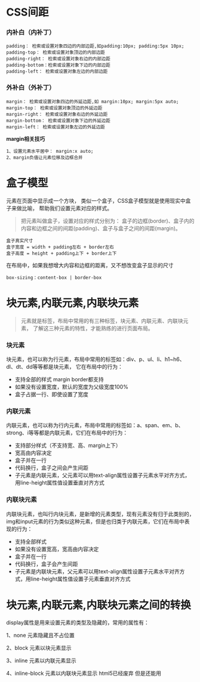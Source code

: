 # CSS间距

### 内补白（内补丁）
```
padding： 检索或设置对象四边的内部边距,如padding:10px; padding:5px 10px;
padding-top： 检索或设置对象顶边的内部边距
padding-right： 检索或设置对象右边的内部边距
padding-bottom：检索或设置对象下边的内部边距
padding-left： 检索或设置对象左边的内部边距
```

### 外补白（外补丁）
```
margin： 检索或设置对象四边的外延边距,如 margin:10px; margin:5px auto;
margin-top： 检索或设置对象顶边的外延边距
margin-right： 检索或设置对象右边的外延边距
margin-bottom： 检索或设置对象下边的外延边距
margin-left： 检索或设置对象左边的外延边距
```
**margin相关技巧**
```angularjs
1、设置元素水平居中： margin:x auto;
2、margin负值让元素位移及边框合并
```


# 盒子模型

元素在页面中显示成一个方块，
类似一个盒子，CSS盒子模型就是使用现实中盒子来做比喻，
帮助我们设置元素对应的样式。

> 把元素叫做盒子，设置对应的样式分别为：
> 盒子的边框(border)、盒子内的内容和边框之间的间距(padding)、盒子与盒子之间的间距(margin)。

```angularjs
盒子真实尺寸
盒子宽度 = width + padding左右 + border左右
盒子高度 = height + padding上下 + border上下
```

在布局中，如果我想增大内容和边框的距离，又不想改变盒子显示的尺寸

```angularjs
box-sizing：content-box | border-box
```

# 块元素,内联元素,内联块元素

> 元素就是标签，布局中常用的有三种标签，块元素、内联元素、内联块元素，
> 了解这三种元素的特性，才能熟练的进行页面布局。

### 块元素
块元素，也可以称为行元素，布局中常用的标签如：div、p、ul、li、h1~h6、dl、dt、dd等等都是块元素，
它在布局中的行为：
- 支持全部的样式 margin border都支持
- 如果没有设置宽度，默认的宽度为父级宽度100%
- 盒子占据一行、即使设置了宽度

### 内联元素

内联元素，也可以称为行内元素，布局中常用的标签如：a、span、em、b、strong、i等等都是内联元素，它们在布局中的行为：

- 支持部分样式（不支持宽、高、margin上下）
- 宽高由内容决定
- 盒子并在一行
- 代码换行，盒子之间会产生间距
- 子元素是内联元素，父元素可以用text-align属性设置子元素水平对齐方式，用line-height属性值设置垂直对齐方式

### 内联块元素

内联块元素，也叫行内块元素，是新增的元素类型，现有元素没有归于此类别的，img和input元素的行为类似这种元素，但是也归类于内联元素，它们在布局中表现的行为：

- 支持全部样式
- 如果没有设置宽高，宽高由内容决定
- 盒子并在一行
- 代码换行，盒子会产生间距
- 子元素是内联块元素，父元素可以用text-align属性设置子元素水平对齐方式，用line-height属性值设置子元素垂直对齐方式

# 块元素,内联元素,内联块元素之间的转换

display属性是用来设置元素的类型及隐藏的，常用的属性有：

1、none 元素隐藏且不占位置

2、block 元素以块元素显示

3、inline 元素以内联元素显示

4、inline-block 元素以内联块元素显示 html5已经废弃 但是还能用


